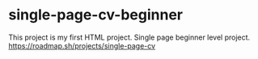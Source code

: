 # single-page-cv-beginner
This project is my first HTML project. Single page beginner level project.
https://roadmap.sh/projects/single-page-cv
